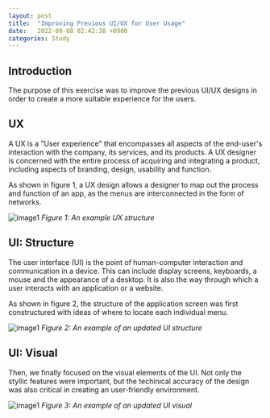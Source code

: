 ```yaml
---
layout: post
title:  "Improving Previous UI/UX for User Usage"
date:   2022-09-08 02:42:38 +0900
categories: Study
---
```


## Introduction

The purpose of this exercise was to improve the previous UI/UX designs in order to create a more suitable experience for the users.

## UX

A UX is a "User experience" that encompasses all aspects of the end-user's interaction with the company, its services, and its products. A UX designer is concerned with the entire process of acquiring and integrating a product, including aspects of branding, design, usability and function.

As shown in figure 1, a UX design allows a designer to map out the process and function of an app, as the menus are interconnected in the form of networks.

![image1](/devblog/assets/article_images/uiux/ux1.png)
*Figure 1: An example UX structure*

## UI: Structure

The user interface (UI) is the point of human-computer interaction and communication in a device. This can include display screens, keyboards, a mouse and the appearance of a desktop. It is also the way through which a user interacts with an application or a website.

As shown in figure 2, the structure of the application screen was first constructured with ideas of where to locate each individual menu.

![image1](/devblog/assets/article_images/uiux/newui1.png)
*Figure 2: An example of an updated UI structure*

## UI: Visual

Then, we finally focused on the visual elements of the UI. Not only the styllic features were important, but the techinical accuracy of the design was also critical in creating an user-friendly environment.

![image1](/devblog/assets/article_images/uiux/newui2.png)
*Figure 3: An example of an updated UI visual*
